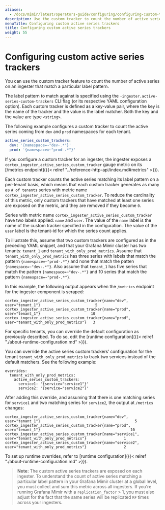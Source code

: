 ```yaml
---
aliases:
  - /docs/mimir/latest/operators-guide/configuring/configuring-custom-trackers/
description: Use the custom tracker to count the number of active series on an ingester.
menuTitle: Configuring custom active series trackers
title: Configuring custom active series trackers
weight: 55
---
```


# Configuring custom active series trackers

You can use the custom tracker feature to count the number of active series on an ingester that match a particular label pattern.

The label pattern to match against is specified using the `-ingester.active-series-custom-trackers` CLI flag (or its respective YAML configuration option). Each custom tracker is defined as a key-value pair, where the key is the name of the tracker and the value is the label matcher. Both the key and the value are type `<string>`.

The following example configures a custom tracker to count the active series coming from `dev` and `prod` namespaces for each tenant.

```yaml
active_series_custom_trackers:
  dev: '{namespace=~"dev-.*"}'
  prod: '{namespace=~"prod-.*"}'
```

If you configure a custom tracker for an ingester, the ingester exposes a `cortex_ingester_active_series_custom_tracker` gauge metric on its [/metrics endpoint]({{< relref "../reference-http-api/index.md#metrics" >}}).

Each custom tracker counts the active series matching its label pattern on a per-tenant basis, which means that each custom tracker generates as many as `# of tenants` series with metric name `cortex_ingester_active_series_custom_tracker`. To reduce the cardinality of this metric, only custom trackers that have matched at least one series are exposed on the metric, and they are removed if they become `0`.

Series with metric name `cortex_ingester_active_series_custom_tracker` have two labels applied: `name` and `user`. The value of the `name` label is the name of the custom tracker specified in the configuration. The value of the `user` label is the tenant-id for which the series count applies.

To illustrate this, assume that two custom trackers are configured as in the preceding YAML snippet, and that your Grafana Mimir cluster has two tenants: `tenant_1` and `tenant_with_only_prod_metrics`. Assume that `tenant_with_only_prod_metrics` has three series with labels that match the pattern `{namespace=~"prod-.*"}` and none that match the patten `{namespace=~"dev-.*"}`. Also assume that `tenant_1` has five series that match the pattern `{namespace=~"dev-.*"}` and 10 series that match the pattern `{namespace=~"prod-.*"}`.

In this example, the following output appears when the `/metrics` endpoint for the ingester component is scraped:

```
cortex_ingester_active_series_custom_tracker{name="dev", user="tenant_1"}                         5
cortex_ingester_active_series_custom_tracker{name="prod", user="tenant_1"}                       10
cortex_ingester_active_series_custom_tracker{name="prod", user="tenant_with_only_prod_metrics"}   3
```

For specific tenants, you can override the default configuration as previously described. To do so, edit the [runtime configuration]({{< relref "./about-runtime-configuration.md" >}}).

You can override the active series custom trackers’ configuration for the tenant `tenant_with_only_prod_metrics` to track two services instead of the default matchers. See the following example:

```
overrides:
  tenant_with_only_prod_metrics:
    active_series_custom_trackers:
      service1: '{service="service1"}'
      service2: '{service="service2"}'
```

After adding this override, and assuming that there is one matching series for `service1` and two matching series for `service2`, the output at `/metrics` changes:

```
cortex_ingester_active_series_custom_tracker{name="dev", user="tenant_1"}                                           5
cortex_ingester_active_series_custom_tracker{name="prod", user="tenant_1"}                                         10
cortex_ingester_active_series_custom_tracker{name="service1", user="tenant_with_only_prod_metrics"}                 1
cortex_ingester_active_series_custom_tracker{name="service2", user="tenant_with_only_prod_metrics"}                 2
```

To set up runtime overrides, refer to [runtime configuration]({{< relref "./about-runtime-configuration.md" >}}).

> **Note:** The custom active series trackers are exposed on each ingester. To understand the count of active series matching a particular label pattern in your Grafana Mimir cluster at a global level, you must collect and sum this metric across all ingesters. If you're running Grafana Mimir with a `replication_factor` > 1, you must also adjust for the fact that the same series will be replicated `RF` times across your ingesters.
